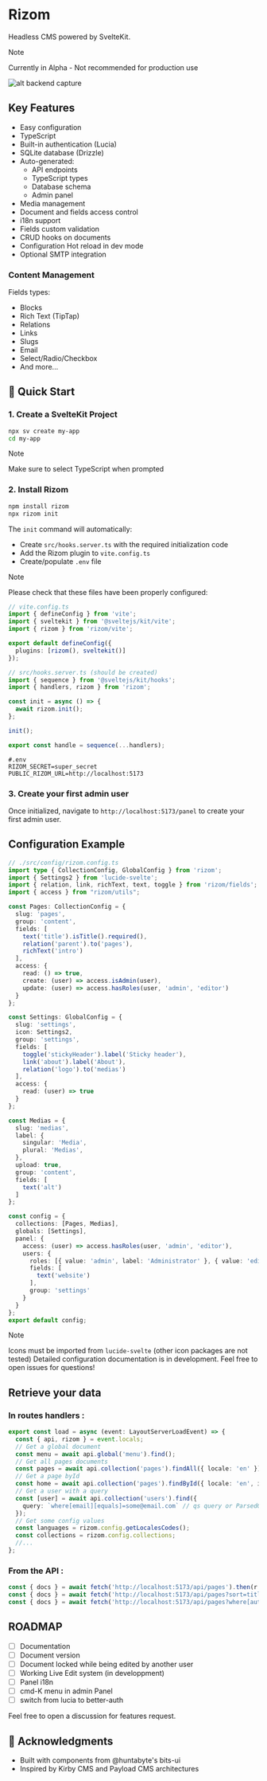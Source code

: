 # Rizom

Headless CMS powered by SvelteKit.
> [!NOTE]
> Currently in Alpha - Not recommended for production use

![alt backend capture](https://github.com/bienoubien-studio/rizom/blob/main/rizom.png?raw=true)

## Key Features

- Easy configuration
- TypeScript
- Built-in authentication (Lucia)
- SQLite database (Drizzle)
- Auto-generated:
  - API endpoints
  - TypeScript types
  - Database schema
  - Admin panel
- Media management
- Document and fields access control
- i18n support
- Fields custom validation
- CRUD hooks on documents
- Configuration Hot reload in dev mode
- Optional SMTP integration

### Content Management

Fields types:
- Blocks
- Rich Text (TipTap)
- Relations
- Links
- Slugs
- Email
- Select/Radio/Checkbox
- And more...

## 🚀 Quick Start

### 1. Create a SvelteKit Project

```bash
npx sv create my-app
cd my-app
```
> [!NOTE]
> Make sure to select TypeScript when prompted

### 2. Install Rizom

```bash
npm install rizom
npx rizom init
```

The `init` command will automatically:

- Create `src/hooks.server.ts` with the required initialization code
- Add the Rizom plugin to `vite.config.ts`
- Create/populate `.env` file

> [!NOTE]
> Please check that these files have been properly configured:

```ts
// vite.config.ts
import { defineConfig } from 'vite';
import { sveltekit } from '@sveltejs/kit/vite';
import { rizom } from 'rizom/vite';

export default defineConfig({
  plugins: [rizom(), sveltekit()]
});
```

```typescript
// src/hooks.server.ts (should be created)
import { sequence } from '@sveltejs/kit/hooks';
import { handlers, rizom } from 'rizom';

const init = async () => {
  await rizom.init();
};

init();

export const handle = sequence(...handlers);
```
```
#.env
RIZOM_SECRET=super_secret
PUBLIC_RIZOM_URL=http://localhost:5173
```

### 3. Create your first admin user

Once initialized, navigate to `http://localhost:5173/panel` to create your first admin user.

## Configuration Example

```typescript
// ./src/config/rizom.config.ts
import type { CollectionConfig, GlobalConfig } from 'rizom';
import { Settings2 } from 'lucide-svelte';
import { relation, link, richText, text, toggle } from 'rizom/fields';
import { access } from "rizom/utils";

const Pages: CollectionConfig = {
  slug: 'pages',
  group: 'content',
  fields: [
    text('title').isTitle().required(),
    relation('parent').to('pages'),
    richText('intro')
  ],
  access: {
    read: () => true,
    create: (user) => access.isAdmin(user),
    update: (user) => access.hasRoles(user, 'admin', 'editor')
  }
};

const Settings: GlobalConfig = {
  slug: 'settings',
  icon: Settings2,
  group: 'settings',
  fields: [
    toggle('stickyHeader').label('Sticky header'),
    link('about').label('About'),
    relation('logo').to('medias')
  ],
  access: {
    read: (user) => true
  }
};

const Medias = {
  slug: 'medias',
  label: {
    singular: 'Media',
    plural: 'Medias',
  },
  upload: true,
  group: 'content',
  fields: [
    text('alt')
  ]
};

const config = {
  collections: [Pages, Medias],
  globals: [Settings],
  panel: {
    access: (user) => access.hasRoles(user, 'admin', 'editor'),
    users: {
      roles: [{ value: 'admin', label: 'Administrator' }, { value: 'editor' }],
      fields: [
        text('website')
      ],
      group: 'settings'
    }
  }
};
export default config;
```

> [!NOTE]
> Icons must be imported from `lucide-svelte` (other icon packages are not tested)
> Detailed configuration documentation is in development. Feel free to open issues for questions!

## Retrieve your data

### In routes handlers :

```ts
export const load = async (event: LayoutServerLoadEvent) => {
  const { api, rizom } = event.locals;
  // Get a global document
  const menu = await api.global('menu').find();
  // Get all pages documents
  const pages = await api.collection('pages').findAll({ locale: 'en' });
  // Get a page byId
  const home = await api.collection('pages').findById({ locale: 'en', id: 'some-id' });
  // Get a user with a query
  const [user] = await api.collection('users').find({
    query: `where[email][equals]=some@email.com` // qs query or ParsedQsQuery
  });
  // Get some config values
  const languages = rizom.config.getLocalesCodes();
  const collections = rizom.config.collections;
  //...
};
```

### From the API :
```ts
const { docs } = await fetch('http://localhost:5173/api/pages').then(r => r.json())
const { docs } = await fetch('http://localhost:5173/api/pages?sort=title&limit=1').then(r => r.json())
const { docs } = await fetch('http://localhost:5173/api/pages?where[author][in_array]=some-id&locale=en`;').then(r => r.json())
```

## ROADMAP

- [ ] Documentation
- [ ] Document version
- [ ] Document locked while being edited by another user
- [ ] Working Live Edit system (in developpment)
- [ ] Panel i18n
- [ ] cmd-K menu in admin Panel
- [ ] switch from lucia to better-auth

Feel free to open a discussion for features request.

## 🙏 Acknowledgments

- Built with components from @huntabyte's bits-ui
- Inspired by Kirby CMS and Payload CMS architectures
